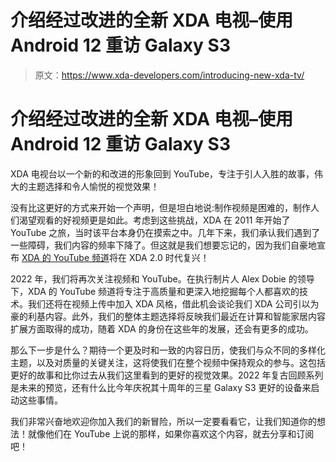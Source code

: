# 介绍经过改进的全新 XDA 电视–使用 Android 12 重访 Galaxy S3

> 原文：<https://www.xda-developers.com/introducing-new-xda-tv/>

# 介绍经过改进的全新 XDA 电视–使用 Android 12 重访 Galaxy S3

XDA 电视台以一个新的和改进的形象回到 YouTube，专注于引人入胜的故事，伟大的主题选择和令人愉悦的视觉效果！

没有比这更好的方式来开始一个声明，但是坦白地说:制作视频是困难的，制作人们渴望观看的好视频更是如此。考虑到这些挑战，XDA 在 2011 年开始了 YouTube 之旅，当时该平台本身仍在摸索之中。几年下来，我们承认我们遇到了一些障碍，我们内容的频率下降了。但这就是我们想要忘记的，因为我们自豪地宣布 [XDA 的 YouTube 频道](https://www.youtube.com/user/xdadevelopers)将在 XDA 2.0 时代复兴！

2022 年，我们将再次关注视频和 YouTube。在执行制片人 Alex Dobie 的领导下，XDA 的 YouTube 频道将专注于高质量和更深入地挖掘每个人都喜欢的技术。我们还将在视频上传中加入 XDA 风格，借此机会谈论我们 XDA 公司引以为豪的利基内容。此外，我们的整体主题选择将反映我们最近在计算和智能家居内容扩展方面取得的成功，随着 XDA 的身份在这些年的发展，还会有更多的成功。

那么下一步是什么？期待一个更及时和一致的内容日历，使我们与众不同的多样化主题，以及对质量的关键关注，这将使我们在整个视频中保持观众的参与。这包括更好的故事和比你过去从我们这里看到的更好的视觉效果。2022 年复古回顾系列是未来的预览，还有什么比今年庆祝其十周年的三星 Galaxy S3 更好的设备来启动这些事情。

我们非常兴奋地欢迎你加入我们的新冒险，所以一定要看看它，让我们知道你的想法！就像他们在 YouTube 上说的那样，如果你喜欢这个内容，就去分享和订阅吧！